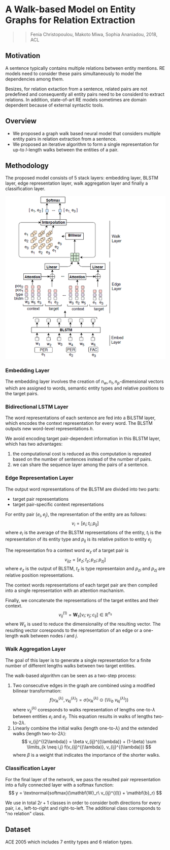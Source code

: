 # A Walk-based Model on Entity Graphs for Relation Extraction

>> Fenia Christopoulou, Makoto Miwa, Sophia Ananiadou, 2018, ACL

## Motivation

A sentence typically contains multiple relations between entity mentions. RE models need to consider these pairs simultaneously to model the dependencies among them.

Besizes, for relation extaction from a sentence, related pairs are not predefined and consequently all entity pairs need to be considerd to extract relations. In addition, state-of-art RE models sometimes are domain dependent because of external syntactic tools.

## Overview

* We proposed a graph walk based neural model that considers multiple entity pairs in relation extraction from a sentence.
* We proposed an iterative algorithm to form a single representation for up-to $l$-length walks between the entities of a pair.

## Methodology

The proposed model consists of 5 stack layers: embedding layer, BLSTM layer, edge representation layer, walk aggregation layer and finally a classification layer.

![](../Figs/re_walk_based.png)

### Embedding Layer

The embedding layer involves the creation of $n_w, n_t, n_p$-dimensional vectors which are assigned to words, semantic entity types and relative positions to the target pairs.

### Bidirectional LSTM Layer

The word representations of each sentence are fed into a BiLSTM layer, which encodes the context representation for every word. The BLSTM outputs new word-level representations $h$.

We avoid encoding target pair-dependent information in this BLSTM layer, which has two advantages:
1. the computational cost is reduced as this computation is repeated based on the number of sentences instead of the number of pairs.
2. we can share the sequence layer among the pairs of a sentence.

### Edge Representation Layer

The output word representations of the BLSTM are divided into two parts:
* target pair representations
* target pair-specific context representations

For entity pair $(e_i, e_j)$, the representation of the entity are as follows:
$$
v_i=[e_i;t_i;p_{ij}]
$$ 
where $e_i$ is the average of the BLSTM representations of the entity, $t_i$ is the representation of its entity type and $p_{ij}$ is its relative psition to entity $e_j$

The representation fro a context word $w_z$ of a target pair is
$$
v_{ijz}=[e_z;t_z;p_{zi};p_{zj}]
$$
where $e_z$ is the output of BLSTM, $t_z$ is type representaion and $p_{zi}$ and $p_{zj}$ are relative position representations.

The context words representations of each target pair are then compiled into a single representation with an attention machanism.

Finally, we concatenate the representations of the target entites and their context.
$$
v_{ij}^{(1)} = \mathbf{W}_s[v_i;v_j;c_{ij}] \in \mathbb{R}^{n_s}
$$
where $W_s$ is used to reduce the dimensionality of the resulting vector. The resulting vector coresponds to the representation of an edge or a one-length walk between nodes $i$ and $j$.

### Walk Aggregation Layer

The goal of this layer is to generate a single representation for a finite number of different lengths walks between two target entities.

The walk-based algorithm can be seen as a two-step process:

1. Two consecutive edges in the graph are combined using a modified bilinear transformation:
   $$
   f(v_{ik}^{(\lambda)}, v_{kj}^{(\lambda)}) = \sigma(v_{ik}^{(\lambda)}\ \odot \ (\mathbb{W}_b \ v_{kj}^{(\lambda)}))
   $$ 
   where $v_{ij}^{(\lambda)}$ coresponds to walks representation of lengths one-to-$\lambda$ between entities $e_i$ and $e_j$. This equation results in walks of lengths two-to-$2\lambda$.
2. Linearly combine the initial walks (length one-to-$\lambda$) and the extended walks (length two-to-$2\lambda$):
   $$
   v_{ij}^{(2\lambda)} = \beta v_{ij}^{(\lambda)} + (1-\beta) \sum \limits_{k \neq i,j} f(v_{ij}^{(\lambda)}, v_{ij}^{(\lambda)})
   $$
   where $\beta$ is a weight that indicates the importance of the shorter walks.

### Classification Layer

For the final layer of the network, we pass the resulted pair representation into a fully connected layer with a softmax function:
$$
y = \textnormal{softmax}(\mathbf{W}_r\ v_{ij}^{(l)} + \mathbf{b}_r)
$$

We use in total $2r+1$ classes in order to consider both directions for every pair, i.e., left-to-right and right-to-left. The additional class corresponds to "no relation" class.

## Dataset

ACE 2005 which includes 7 entity types and 6 relation types.
